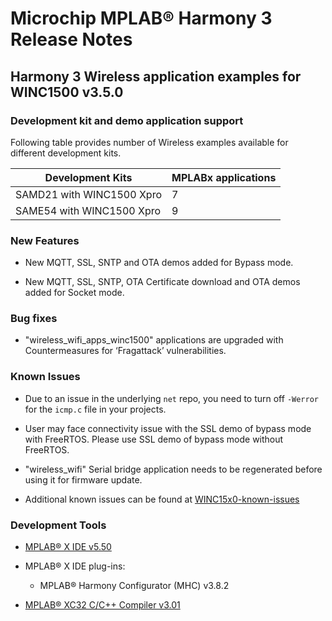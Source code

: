 # Microchip MPLAB® Harmony 3 Release Notes

## Harmony 3 Wireless application examples for WINC1500 v3.5.0

### Development kit and demo application support

Following table provides number of Wireless examples available for different development kits.

|Development Kits|MPLABx applications|
|----------------|-------------------|
|SAMD21 with WINC1500 Xpro|7|
|SAME54 with WINC1500 Xpro|9|

### New Features

-   New MQTT, SSL, SNTP and OTA demos added for Bypass mode.

-   New MQTT, SSL, SNTP, OTA Certificate download and OTA demos added for Socket mode.


### Bug fixes

-   "wireless\_wifi\_apps\_winc1500" applications are upgraded with Countermeasures for ‘Fragattack’ vulnerabilities.


### Known Issues

-   Due to an issue in the underlying `net` repo, you need to turn off `-Werror` for the `icmp.c` file in your projects.

-   User may face connectivity issue with the SSL demo of bypass mode with FreeRTOS. Please use SSL demo of bypass mode without FreeRTOS.

-   "wireless\_wifi" Serial bridge application needs to be regenerated before using it for firmware update.

-   Additional known issues can be found at [WINC15x0-known-issues](https://github.com/MicrochipTech/WINC15x0-known-issues)


### Development Tools

-   [MPLAB® X IDE v5.50](https://www.microchip.com/mplab/mplab-x-ide)

-   MPLAB® X IDE plug-ins:

    -   MPLAB® Harmony Configurator \(MHC\) v3.8.2

-   [MPLAB® XC32 C/C++ Compiler v3.01](https://www.microchip.com/mplab/compilers)


